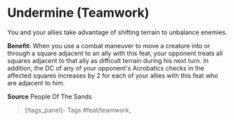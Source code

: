 ﻿---
cssclass: [feats]

---
# Undermine (Teamwork)

You and your allies take advantage of shifting terrain to unbalance enemies.

**Benefit:** When you use a combat maneuver to move a creature into or through a square adjacent to an ally with this feat, your opponent treats all squares adjacent to that ally as difficult terrain during his next turn. In addition, the DC of any of your opponent's Acrobatics checks in the affected squares increases by 2 for each of your allies with this feat who are adjacent to him.

**Source** People Of The Sands
>[!tags_panel]- Tags
> #feat/teamwork, 